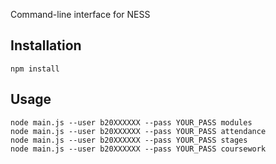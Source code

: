 Command-line interface for NESS

Installation
------------

    npm install


Usage
-----

    node main.js --user b20XXXXXX --pass YOUR_PASS modules
    node main.js --user b20XXXXXX --pass YOUR_PASS attendance
    node main.js --user b20XXXXXX --pass YOUR_PASS stages
    node main.js --user b20XXXXXX --pass YOUR_PASS coursework



